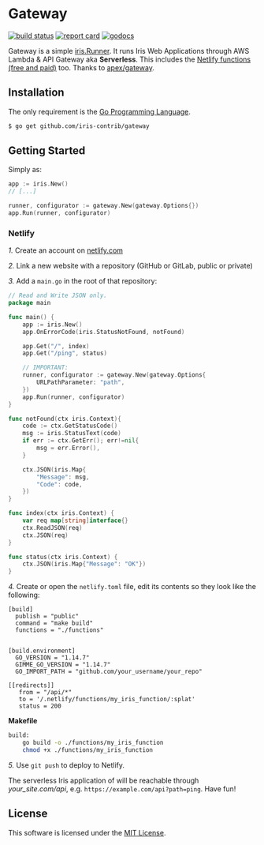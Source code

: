 # Gateway

[![build status](https://img.shields.io/travis/com/iris-contrib/gateway/master.svg?style=for-the-badge&logo=travis)](https://travis-ci.com/github/iris-contrib/gateway) [![report card](https://img.shields.io/badge/report%20card-a%2B-ff3333.svg?style=for-the-badge)](https://goreportcard.com/report/github.com/iris-contrib/gateway) [![godocs](https://img.shields.io/badge/go-%20docs-488AC7.svg?style=for-the-badge)](https://pkg.go.dev/github.com/iris-contrib/gateway)

Gateway is a simple [iris.Runner](https://github.com/kataras/iris/blob/8e049d77c92fb4550c836e8c64c3052c3d05af15/iris.go#L634). It runs Iris Web Applications through AWS Lambda & API Gateway aka **Serverless**. This includes the [Netlify functions (free and paid)](https://docs.netlify.com/functions/overview/) too. Thanks to [apex/gateway](https://github.com/apex/gateway).

## Installation

The only requirement is the [Go Programming Language](https://golang.org/dl).

```sh
$ go get github.com/iris-contrib/gateway
```

<!-- 
**Until this [PR](https://github.com/apex/gateway/pull/33) is merged, you have to use a `replace statement` inside your go.mod file**:

```text
module my_iris_function

go 1.15

require (
	github.com/iris-contrib/gateway v0.0.0-20200823143335-771cd2392f72
	github.com/kataras/iris/v12 v12.2.0-alpha
)

replace github.com/apex/gateway/v2 v2.0.0-20200703123654-59bba3473042 => github.com/kataras/gateway/v2 v2.0.0-20200823133619-5f644b75fcd5
```

After 8501 minutes.... they are not quite responsible or fast enough about their open-source repos, I had to manually fork the repository and customize the code... as they don't even reply to their PRs, not just mines.
-->

## Getting Started

Simply as:

```go
app := iris.New()
// [...]

runner, configurator := gateway.New(gateway.Options{})
app.Run(runner, configurator)
```

### Netlify

*1.* Create an account on [netlify.com](https://app.netlify.com/signup)

*2.* Link a new website with a repository (GitHub or GitLab, public or private)

*3.* Add a `main.go` in the root of that repository:

```go
// Read and Write JSON only.
package main

func main() {
    app := iris.New()
    app.OnErrorCode(iris.StatusNotFound, notFound)

    app.Get("/", index)
    app.Get("/ping", status)

    // IMPORTANT:
    runner, configurator := gateway.New(gateway.Options{
        URLPathParameter: "path",
    })
    app.Run(runner, configurator)
}

func notFound(ctx iris.Context){
    code := ctx.GetStatusCode()
    msg := iris.StatusText(code)
    if err := ctx.GetErr(); err!=nil{
        msg = err.Error(),
    }

    ctx.JSON(iris.Map{
        "Message": msg,
        "Code": code,
    })
}

func index(ctx iris.Context) {
    var req map[string]interface{}
    ctx.ReadJSON(req)
    ctx.JSON(req)
}

func status(ctx iris.Context) {
    ctx.JSON(iris.Map{"Message": "OK"})
}
```

*4.* Create or open the `netlify.toml` file, edit its contents so they look like the following:

```tml
[build]
  publish = "public"
  command = "make build"
  functions = "./functions"
  

[build.environment]
  GO_VERSION = "1.14.7"
  GIMME_GO_VERSION = "1.14.7"
  GO_IMPORT_PATH = "github.com/your_username/your_repo"

[[redirects]]
   from = "/api/*"
   to = '/.netlify/functions/my_iris_function/:splat'
   status = 200
```

**Makefile**

```sh
build:
	go build -o ./functions/my_iris_function
	chmod +x ./functions/my_iris_function
```

*5.* Use `git push` to deploy to Netlify.

The serverless Iris application of will be reachable through _your_site.com/api_, e.g. `https://example.com/api?path=ping`. Have fun!

## License

This software is licensed under the [MIT License](LICENSE).
